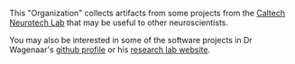 This "Organization" collects artifacts from some projects from the [Caltech Neurotech Lab](https://cntc.caltech.edu) that may be useful to other neuroscientists. 

You may also be interested in some of the software projects in Dr Wagenaar's [github profile](https://github.com/wagenadl) or his [research lab website](http://danielwagenaar.net).
